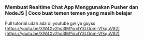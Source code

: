 ### Membuat Realtime Chat App Menggunakan Pusher dan NodeJS | Coco buat temen temen yang masih belajar

Full tutorial udah ada di youtube gw ya guyss
[https://youtu.be/XW4Xv2hc3IM?si=lY3LOpm-VfkquV82](https://youtu.be/XW4Xv2hc3IM?si=lY3LOpm-VfkquV82)